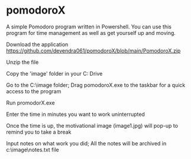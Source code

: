 # pomodoroX
A simple Pomodoro program written in Powershell. You can use this program for time management as well as get yourself up and moving. 

Download the application https://github.com/devendra061/pomodoroX/blob/main/PomodoroX.zip

Unzip the file

Copy the 'image' folder in your C: Drive

Go to the C:\image folder; Drag pomodoroX.exe to the taskbar for a quick access to the program


Run promodorX.exe 
	
Enter the time in minutes you want to work uninterrupted

Once the time is up, the motivational image (image1.jpg) will pop-up to remind you to take a break

Input notes on what work you did; All the notes will be archived in c:\image\notes.txt file
